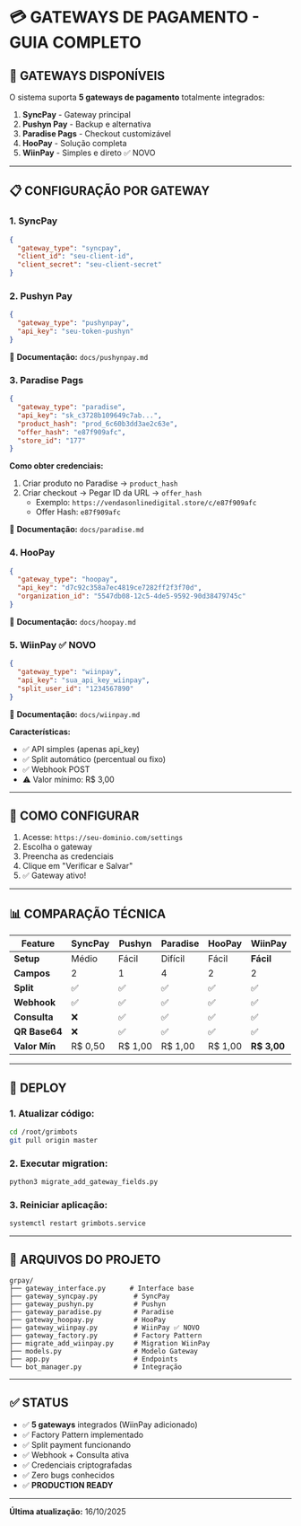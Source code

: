 # 💳 GATEWAYS DE PAGAMENTO - GUIA COMPLETO

## 🎯 **GATEWAYS DISPONÍVEIS**

O sistema suporta **5 gateways de pagamento** totalmente integrados:

1. **SyncPay** - Gateway principal
2. **Pushyn Pay** - Backup e alternativa
3. **Paradise Pags** - Checkout customizável
4. **HooPay** - Solução completa
5. **WiinPay** - Simples e direto ✅ NOVO

---

## 📋 **CONFIGURAÇÃO POR GATEWAY**

### **1. SyncPay**
```json
{
  "gateway_type": "syncpay",
  "client_id": "seu-client-id",
  "client_secret": "seu-client-secret"
}
```

### **2. Pushyn Pay**
```json
{
  "gateway_type": "pushynpay",
  "api_key": "seu-token-pushyn"
}
```
📄 **Documentação:** `docs/pushynpay.md`

### **3. Paradise Pags**
```json
{
  "gateway_type": "paradise",
  "api_key": "sk_c3728b109649c7ab...",
  "product_hash": "prod_6c60b3dd3ae2c63e",
  "offer_hash": "e87f909afc",
  "store_id": "177"
}
```

**Como obter credenciais:**
1. Criar produto no Paradise → `product_hash`
2. Criar checkout → Pegar ID da URL → `offer_hash`
   - Exemplo: `https://vendasonlinedigital.store/c/e87f909afc`
   - Offer Hash: `e87f909afc`

📄 **Documentação:** `docs/paradise.md`

### **4. HooPay**
```json
{
  "gateway_type": "hoopay",
  "api_key": "d7c92c358a7ec4819ce7282ff2f3f70d",
  "organization_id": "5547db08-12c5-4de5-9592-90d38479745c"
}
```
📄 **Documentação:** `docs/hoopay.md`

### **5. WiinPay** ✅ NOVO
```json
{
  "gateway_type": "wiinpay",
  "api_key": "sua_api_key_wiinpay",
  "split_user_id": "1234567890"
}
```
📄 **Documentação:** `docs/wiinpay.md`

**Características:**
- ✅ API simples (apenas api_key)
- ✅ Split automático (percentual ou fixo)
- ✅ Webhook POST
- ⚠️ Valor mínimo: R$ 3,00

---

## 🔧 **COMO CONFIGURAR**

1. Acesse: `https://seu-dominio.com/settings`
2. Escolha o gateway
3. Preencha as credenciais
4. Clique em "Verificar e Salvar"
5. ✅ Gateway ativo!

---

## 📊 **COMPARAÇÃO TÉCNICA**

| Feature | SyncPay | Pushyn | Paradise | HooPay | WiinPay |
|---------|---------|--------|----------|--------|---------|
| **Setup** | Médio | Fácil | Difícil | Fácil | **Fácil** |
| **Campos** | 2 | 1 | 4 | 2 | 2 |
| **Split** | ✅ | ✅ | ✅ | ✅ | ✅ |
| **Webhook** | ✅ | ✅ | ✅ | ✅ | ✅ |
| **Consulta** | ❌ | ✅ | ✅ | ✅ | ✅ |
| **QR Base64** | ❌ | ✅ | ✅ | ✅ | ✅ |
| **Valor Mín** | R$ 0,50 | R$ 1,00 | R$ 1,00 | R$ 1,00 | **R$ 3,00** |

---

## 🚀 **DEPLOY**

### **1. Atualizar código:**
```bash
cd /root/grimbots
git pull origin master
```

### **2. Executar migration:**
```bash
python3 migrate_add_gateway_fields.py
```

### **3. Reiniciar aplicação:**
```bash
systemctl restart grimbots.service
```

---

## 📁 **ARQUIVOS DO PROJETO**

```
grpay/
├── gateway_interface.py      # Interface base
├── gateway_syncpay.py         # SyncPay
├── gateway_pushyn.py          # Pushyn
├── gateway_paradise.py        # Paradise
├── gateway_hoopay.py          # HooPay
├── gateway_wiinpay.py         # WiinPay ✅ NOVO
├── gateway_factory.py         # Factory Pattern
├── migrate_add_wiinpay.py     # Migration WiinPay
├── models.py                  # Modelo Gateway
├── app.py                     # Endpoints
└── bot_manager.py             # Integração
```

---

## ✅ **STATUS**

- ✅ **5 gateways** integrados (WiinPay adicionado)
- ✅ Factory Pattern implementado
- ✅ Split payment funcionando
- ✅ Webhook + Consulta ativa
- ✅ Credenciais criptografadas
- ✅ Zero bugs conhecidos
- ✅ **PRODUCTION READY**

---

**Última atualização:** 16/10/2025

